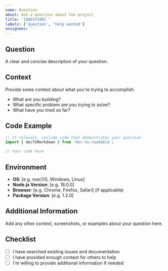 ```yaml
---
name: Question
about: Ask a question about the project
title: '[QUESTION] '
labels: ['question', 'help wanted']
assignees: ''
---
```


## Question
A clear and concise description of your question.

## Context
Provide some context about what you're trying to accomplish:
- What are you building?
- What specific problem are you trying to solve?
- What have you tried so far?

## Code Example
```javascript
// If relevant, include code that demonstrates your question
import { docToMarkdown } from 'doc-to-readable';

// Your code here
```

## Environment
- **OS**: [e.g. macOS, Windows, Linux]
- **Node.js Version**: [e.g. 18.0.0]
- **Browser**: [e.g. Chrome, Firefox, Safari] (if applicable)
- **Package Version**: [e.g. 1.2.0]

## Additional Information
Add any other context, screenshots, or examples about your question here.

## Checklist
- [ ] I have searched existing issues and documentation
- [ ] I have provided enough context for others to help
- [ ] I'm willing to provide additional information if needed 